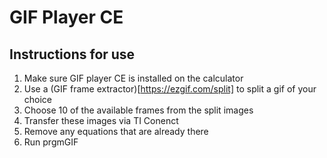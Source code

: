 # GIF Player CE

## Instructions for use

1. Make sure GIF player CE is installed on the calculator
2. Use a (GIF frame extractor)[https://ezgif.com/split] to split a gif of your choice
3. Choose 10 of the available frames from the split images
4. Transfer these images via TI Conenct
5. Remove any equations that are already there
6. Run prgmGIF